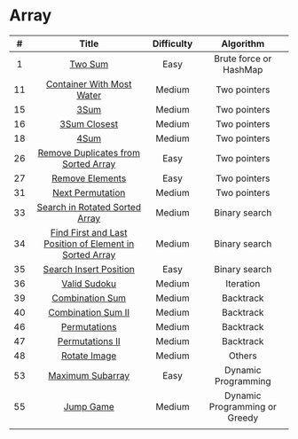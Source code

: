 # Array
| # | Title | Difficulty |Algorithm|
| :-----:| :----: | :----: |:----:| 
|1|[Two Sum](https://github.com/yuxuanm/Leetcode-Java/blob/master/Leetcode/src/array/Q1TwoSum.java)| Easy | Brute force or HashMap|
| 11 | [Container With Most Water](https://github.com/yuxuanm/Leetcode-Java/blob/master/Leetcode/src/array/Q11ContainerWithMostWater.java) | Medium | Two pointers|
| 15 |[3Sum](https://github.com/yuxuanm/Leetcode-Java/blob/master/Leetcode/src/array/Q15ThreeSum.java)| Medium |Two pointers|
| 16 | [3Sum Closest](https://github.com/yuxuanm/Leetcode-Java/blob/master/Leetcode/src/array/Q16ThreeSumClosest.java) | Medium | Two pointers|
| 18 | [4Sum](https://github.com/yuxuanm/Leetcode-Java/blob/master/Leetcode/src/array/Q18FourSum.java) | Medium |Two pointers| 
| 26 |[Remove Duplicates from Sorted Array](https://github.com/yuxuanm/Leetcode-Java/blob/master/Leetcode/src/array/Q26RemoveDuplicatesfromSortedArray.java) | Easy | Two pointers | 
| 27 | [Remove Elements](https://github.com/yuxuanm/Leetcode-Java/blob/master/Leetcode/src/array/Q27RemoveElement.java) | Easy | Two pointers | 
| 31 | [Next Permutation](https://github.com/yuxuanm/Leetcode-Java/blob/master/Leetcode/src/array/Q31NextPermutation.java) | Medium | Two pointers | 
| 33 | [Search in Rotated Sorted Array](https://github.com/yuxuanm/Leetcode-Java/blob/master/Leetcode/src/array/Q33SearchInRotatedSortedArray.java) | Medium | Binary search| 
| 34 | [Find First and Last Position of Element in Sorted Array](https://github.com/yuxuanm/Leetcode-Java/blob/master/Leetcode/src/array/Q34FindFirstAndLastPositionOfElementInSortedArray.java)| Medium | Binary search|
| 35 | [Search Insert Position](https://github.com/yuxuanm/Leetcode-Java/blob/master/Leetcode/src/array/Q35SearchInsertPosition.java) | Easy | Binary search |
| 36| [Valid Sudoku](https://github.com/yuxuanm/Leetcode-Java/blob/master/Leetcode/src/array/Q36ValidSudoku.java)| Medium| Iteration |
| 39 | [Combination Sum](https://github.com/yuxuanm/Leetcode-Java/blob/master/Leetcode/src/array/Q39CombinationSum.java) | Medium | Backtrack |
| 40 | [Combination Sum II](https://github.com/yuxuanm/Leetcode-Java/blob/master/Leetcode/src/array/Q40CombinationSumII.java) | Medium | Backtrack |
| 46 | [Permutations](https://github.com/yuxuanm/Leetcode-Java/blob/master/Leetcode/src/array/Q46Permutations.java) | Medium | Backtrack |
| 47 | [Permutations II](https://github.com/yuxuanm/Leetcode-Java/blob/master/Leetcode/src/array/Q47PermutationsII.java) | Medium | Backtrack |
| 48 | [Rotate Image](https://github.com/yuxuanm/Leetcode-Java/blob/master/Leetcode/src/array/Q48RotateImage.java) | Medium | Others |
| 53 | [Maximum Subarray](https://github.com/yuxuanm/Leetcode-Java/blob/master/Leetcode/src/array/Q53MaximumSubarray.java) | Easy | Dynamic Programming |
|55  | [Jump Game](https://github.com/yuxuanm/Leetcode-Java/blob/master/Leetcode/src/array/Q55JumpGame.java) | Medium | Dynamic Programming or Greedy |
|  | []() |  |  |
